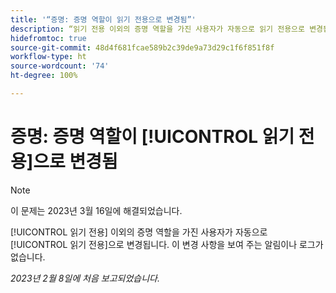 ```yaml
---
title: '“증명: 증명 역할이 읽기 전용으로 변경됨”'
description: “읽기 전용 이외의 증명 역할을 가진 사용자가 자동으로 읽기 전용으로 변경됩니다. 이 변경 사항을 보여 주는 알림이나 로그가 없습니다.”
hidefromtoc: true
source-git-commit: 48d4f681fcae589b2c39de9a73d29c1f6f851f8f
workflow-type: ht
source-wordcount: '74'
ht-degree: 100%

---
```



# 증명: 증명 역할이 [!UICONTROL 읽기 전용]으로 변경됨

>[!NOTE]
>
>이 문제는 2023년 3월 16일에 해결되었습니다.

[!UICONTROL 읽기 전용] 이외의 증명 역할을 가진 사용자가 자동으로 [!UICONTROL 읽기 전용]으로 변경됩니다. 이 변경 사항을 보여 주는 알림이나 로그가 없습니다.

_2023년 2월 8일에 처음 보고되었습니다._

